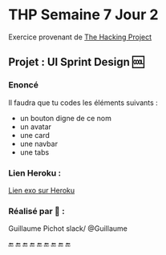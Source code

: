 
# THP Semaine 7 Jour 2

Exercice provenant de [The Hacking Project](https://www.thehackingproject.org/)
                         
## Projet : UI Sprint Design :cool:

### Enoncé

Il faudra que tu codes les éléments suivants :
* un bouton digne de ce nom
* un avatar
* une card
* une navbar
* une tabs

### Lien Heroku :
[Lien exo sur Heroku](https://s7j2-css-avance.herokuapp.com/)

### Réalisé par :tea: :
Guillaume Pichot  slack/  @Guillaume


:end: :end: :end: :end: :end: :end: :end: :end: :end:
